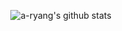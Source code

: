 <div align="center">

![a-ryang's github stats](https://github-readme-stats.vercel.app/api?username=a-ryang&theme=github_dark&show_icons=true)

